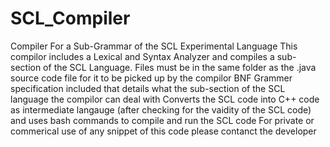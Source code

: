 # SCL_Compiler
Compiler For a Sub-Grammar of the SCL Experimental Language
This compilor includes a Lexical and Syntax Analyzer and compiles a sub-section of the SCL Language. 
Files must be in the same folder as the .java source code file for it to be picked up by the compilor
BNF Grammer specification included that details what the sub-section of the SCL language the compilor can deal with
Converts the SCL code into C++ code as intermediate langauge (after checking for the vaidity of the SCL code) and uses bash commands to compile and run the SCL code
For private or commerical use of any snippet of this code please contanct the developer
